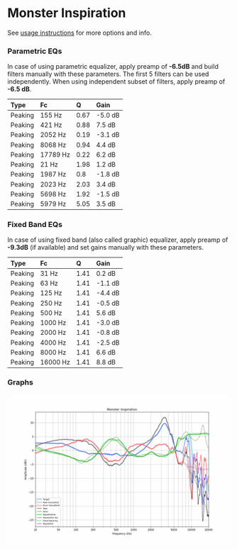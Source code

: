 # Monster Inspiration
See [usage instructions](https://github.com/jaakkopasanen/AutoEq#usage) for more options and info.

### Parametric EQs
In case of using parametric equalizer, apply preamp of **-6.5dB** and build filters manually
with these parameters. The first 5 filters can be used independently.
When using independent subset of filters, apply preamp of **-6.5 dB**.

| Type    | Fc       |    Q | Gain    |
|:--------|:---------|:-----|:--------|
| Peaking | 155 Hz   | 0.67 | -5.0 dB |
| Peaking | 421 Hz   | 0.88 | 7.5 dB  |
| Peaking | 2052 Hz  | 0.19 | -3.1 dB |
| Peaking | 8068 Hz  | 0.94 | 4.4 dB  |
| Peaking | 17789 Hz | 0.22 | 6.2 dB  |
| Peaking | 21 Hz    | 1.98 | 1.2 dB  |
| Peaking | 1987 Hz  | 0.8  | -1.8 dB |
| Peaking | 2023 Hz  | 2.03 | 3.4 dB  |
| Peaking | 5698 Hz  | 1.92 | -1.5 dB |
| Peaking | 5979 Hz  | 5.05 | 3.5 dB  |

### Fixed Band EQs
In case of using fixed band (also called graphic) equalizer, apply preamp of **-9.3dB**
(if available) and set gains manually with these parameters.

| Type    | Fc       |    Q | Gain    |
|:--------|:---------|:-----|:--------|
| Peaking | 31 Hz    | 1.41 | 0.2 dB  |
| Peaking | 63 Hz    | 1.41 | -1.1 dB |
| Peaking | 125 Hz   | 1.41 | -4.4 dB |
| Peaking | 250 Hz   | 1.41 | -0.5 dB |
| Peaking | 500 Hz   | 1.41 | 5.6 dB  |
| Peaking | 1000 Hz  | 1.41 | -3.0 dB |
| Peaking | 2000 Hz  | 1.41 | -0.8 dB |
| Peaking | 4000 Hz  | 1.41 | -2.5 dB |
| Peaking | 8000 Hz  | 1.41 | 6.6 dB  |
| Peaking | 16000 Hz | 1.41 | 8.8 dB  |

### Graphs
![](./Monster%20Inspiration.png)